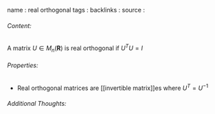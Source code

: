 name : real orthogonal
tags : 
backlinks : 
source : 

###### Content:
A matrix $U \in M_n(\textbf{R})$ is real orthogonal if $U^TU=I$

###### Properties:
- Real orthogonal matrices are [[invertible matrix]]es where $U^T = U^{-1}$

###### Additional Thoughts:
